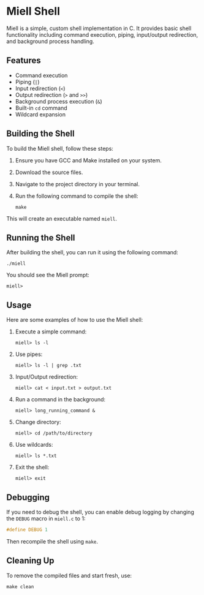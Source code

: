 # Miell Shell

Miell is a simple, custom shell implementation in C. It provides basic shell functionality including command execution, piping, input/output redirection, and background process handling.

## Features

- Command execution
- Piping (`|`)
- Input redirection (`<`)
- Output redirection (`>` and `>>`)
- Background process execution (`&`)
- Built-in `cd` command
- Wildcard expansion

## Building the Shell

To build the Miell shell, follow these steps:

1. Ensure you have GCC and Make installed on your system.
2. Download the source files.
3. Navigate to the project directory in your terminal.
4. Run the following command to compile the shell:

   ```
   make
   ```

This will create an executable named `miell`.

## Running the Shell

After building the shell, you can run it using the following command:

```
./miell
```

You should see the Miell prompt:

```
miell>
```

## Usage

Here are some examples of how to use the Miell shell:

1. Execute a simple command:

   ```
   miell> ls -l
   ```

2. Use pipes:

   ```
   miell> ls -l | grep .txt
   ```

3. Input/Output redirection:

   ```
   miell> cat < input.txt > output.txt
   ```

4. Run a command in the background:

   ```
   miell> long_running_command &
   ```

5. Change directory:

   ```
   miell> cd /path/to/directory
   ```

6. Use wildcards:

   ```
   miell> ls *.txt
   ```

7. Exit the shell:
   ```
   miell> exit
   ```

## Debugging

If you need to debug the shell, you can enable debug logging by changing the `DEBUG` macro in `miell.c` to 1:

```c
#define DEBUG 1
```

Then recompile the shell using `make`.

## Cleaning Up

To remove the compiled files and start fresh, use:

```
make clean
```
